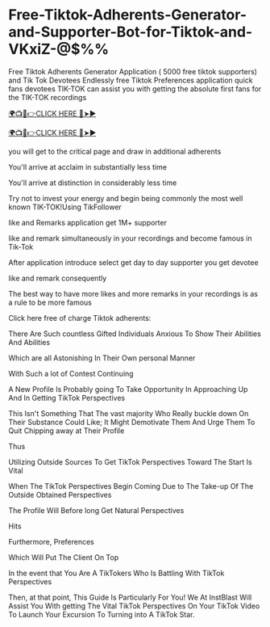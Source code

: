 # Free-Tiktok-Adherents-Generator-and-Supporter-Bot-for-Tiktok-and-VKxiZ-@$%%

Free Tiktok Adherents Generator Application ( 5000 free tiktok supporters) and Tik Tok Devotees Endlessly free Tiktok Preferences application quick fans devotees TIK-TOK can assist you with getting the absolute first fans for the TIK-TOK recordings

[🌍📺📱👉CLICK HERE 🔴➤►](https://topoffersgetnow.com/adblu5389232/)

[🌍📺📱👉CLICK HERE 🔴➤►](https://topoffersgetnow.com/adblu5389232/)

you will get to the critical page and draw in additional adherents

You'll arrive at acclaim in substantially less time

You'll arrive at distinction in considerably less time

Try not to invest your energy and begin being commonly the most well known TIK-TOK!Using TikFollower

like and Remarks application get 1M+ supporter

like and remark simultaneously in your recordings and become famous in Tik-Tok

After application introduce select get day to day supporter you get devotee

like and remark consequently

The best way to have more likes and more remarks in your recordings is as a rule to be more famous

Click here free of charge Tiktok adherents:

There Are Such countless Gifted Individuals Anxious To Show Their Abilities And Abilities

Which are all Astonishing In Their Own personal Manner

With Such a lot of Contest Continuing

A New Profile Is Probably going To Take Opportunity In Approaching Up And In Getting TikTok Perspectives

This Isn't Something That The vast majority Who Really buckle down On Their Substance Could Like; It Might Demotivate Them And Urge Them To Quit Chipping away at Their Profile

Thus

Utilizing Outside Sources To Get TikTok Perspectives Toward The Start Is Vital

When The TikTok Perspectives Begin Coming Due to The Take-up Of The Outside Obtained Perspectives

The Profile Will Before long Get Natural Perspectives

Hits

Furthermore, Preferences

Which Will Put The Client On Top

In the event that You Are A TikTokers Who Is Battling With TikTok Perspectives

Then, at that point, This Guide Is Particularly For You! We At InstBlast Will Assist You With getting The Vital TikTok Perspectives On Your TikTok Video To Launch Your Excursion To Turning into A TikTok Star.
